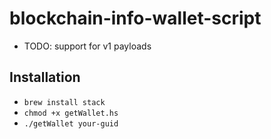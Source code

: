 # blockchain-info-wallet-script

- TODO: support for v1 payloads

## Installation

- `brew install stack`
- `chmod +x getWallet.hs`
- `./getWallet your-guid`
